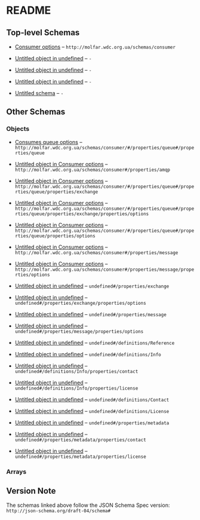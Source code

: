 # README

## Top-level Schemas

*   [Consumer options](./consumer.md "Bla bla bla") – `http://molfar.wdc.org.ua/schemas/consumer`

*   [Untitled object in undefined](./connection.md) – `-`

*   [Untitled object in undefined](./publisher.md) – `-`

*   [Untitled object in undefined](./test-external-refs.md "Validation schema for MSAPI Specification 1") – `-`

*   [Untitled schema](./test-external-defs.md "Validation schema for MSAPI Specification 1") – `-`

## Other Schemas

### Objects

*   [Consumes queue options](./consumer-properties-consumes-queue-options.md "Options for queue configuration") – `http://molfar.wdc.org.ua/schemas/consumer/#/properties/queue#/properties/queue`

*   [Untitled object in Consumer options](./consumer-properties-amqp.md) – `http://molfar.wdc.org.ua/schemas/consumer#/properties/amqp`

*   [Untitled object in Consumer options](./consumer-properties-consumes-queue-options-properties-exchange.md) – `http://molfar.wdc.org.ua/schemas/consumer/#/properties/queue#/properties/queue/properties/exchange`

*   [Untitled object in Consumer options](./consumer-properties-consumes-queue-options-properties-exchange-properties-options.md) – `http://molfar.wdc.org.ua/schemas/consumer/#/properties/queue#/properties/queue/properties/exchange/properties/options`

*   [Untitled object in Consumer options](./consumer-properties-consumes-queue-options-properties-options.md) – `http://molfar.wdc.org.ua/schemas/consumer/#/properties/queue#/properties/queue/properties/options`

*   [Untitled object in Consumer options](./consumer-properties-message.md) – `http://molfar.wdc.org.ua/schemas/consumer#/properties/message`

*   [Untitled object in Consumer options](./consumer-properties-message-properties-options.md) – `http://molfar.wdc.org.ua/schemas/consumer#/properties/message/properties/options`

*   [Untitled object in undefined](./publisher-properties-exchange.md) – `undefined#/properties/exchange`

*   [Untitled object in undefined](./publisher-properties-exchange-properties-options.md) – `undefined#/properties/exchange/properties/options`

*   [Untitled object in undefined](./publisher-properties-message.md) – `undefined#/properties/message`

*   [Untitled object in undefined](./publisher-properties-message-properties-options.md) – `undefined#/properties/message/properties/options`

*   [Untitled object in undefined](./test-external-defs-definitions-reference.md) – `undefined#/definitions/Reference`

*   [Untitled object in undefined](./test-external-defs-definitions-info.md) – `undefined#/definitions/Info`

*   [Untitled object in undefined](./test-external-defs-definitions-info-properties-contact.md) – `undefined#/definitions/Info/properties/contact`

*   [Untitled object in undefined](./test-external-defs-definitions-info-properties-license.md) – `undefined#/definitions/Info/properties/license`

*   [Untitled object in undefined](./test-external-defs-definitions-contact.md) – `undefined#/definitions/Contact`

*   [Untitled object in undefined](./test-external-defs-definitions-license.md) – `undefined#/definitions/License`

*   [Untitled object in undefined](./test-external-refs-properties-metadata.md) – `undefined#/properties/metadata`

*   [Untitled object in undefined](./test-external-refs-properties-metadata-properties-contact.md) – `undefined#/properties/metadata/properties/contact`

*   [Untitled object in undefined](./test-external-refs-properties-metadata-properties-license.md) – `undefined#/properties/metadata/properties/license`

### Arrays



## Version Note

The schemas linked above follow the JSON Schema Spec version: `http://json-schema.org/draft-04/schema#`
